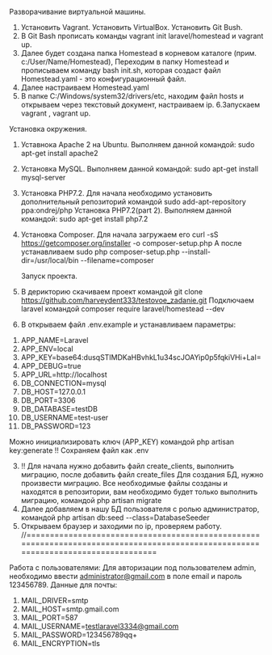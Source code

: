    Разворачивание виртуальной машины.
1. Установить Vagrant. Установить VirtualBox. Установить Git Bush.
2. В Git Bash прописать команды vagrant init laravel/homestead и vagrant up.
3. Далее будет создана папка Homestead в корневом каталоге (прим. с:/User/Name/Homestead), 
Переходим в папку Homestead и прописываем команду bash init.sh, которая создаст файл Homestead.yaml - это конфигурационный файл.
4. Далее настраиваем Homestead.yaml
5. В папке C:/Windows/system32/drivers/etc, находим файл hosts и открываем через текстовый документ, настраиваем ip.
6.Запускаем vagrant , vagrant up.
 
 Установка окружения.
1. Уставнока Apache 2 на Ubuntu. Выполняем данной командой: sudo apt-get install apache2
2. Установка MySQL. Выполняем данной командой: sudo apt-get install mysql-server
3. Установка PHP7.2. Для начала необходимо установить дополнительный репозиторий командой sudo add-apt-repository ppa:ondrej/php 
Установка PHP7.2(part 2). Выполняем данной командой: sudo apt-get install php7.2
4. Установка Composer. Для начала загружаем его curl -sS https://getcomposer.org/installer -o composer-setup.php
А после устанавливаем sudo php composer-setup.php --install-dir=/usr/local/bin --filename=composer

   Запуск проекта.
1. В дерикторию скачиваем проект командой git clone https://github.com/harveydent333/testovoe_zadanie.git
Подключаем laravel командой  composer require laravel/homestead --dev
2. В открываем файл .env.example и устанавливаем параметры:

1) APP_NAME=Laravel
2) APP_ENV=local
3) APP_KEY=base64:dusqSTIMDKaHBvhkL1u34scJOAYip0p5fqkiVHi+LaI=
4) APP_DEBUG=true
5) APP_URL=http://localhost
6) DB_CONNECTION=mysql
7) DB_HOST=127.0.0.1
8) DB_PORT=3306
9) DB_DATABASE=testDB
10) DB_USERNAME=test-user
11) DB_PASSWORD=123

Можно инициализировать ключ (APP_KEY) командой php artisan key:generate 
!! Сохраняем файл как  .env

3. !! Для начала нужно добавить файл create_clients, выполнить миграцию, после добавить файл create_files
Для создания БД, нужно произвести миграцию. Все необходимые файлы созданы и находятся в репозитории, вам необходимо будет только выполнить миграцию, командой php artisan migrate 
4. Далее добавляем в нашу БД пользователя с ролью администратор, командой php artisan db:seed --class=DatabaseSeeder
5. Открываем браузер и заходими по ip, проверяем работу.
//==================================================================================================================================

Работа с пользователями: 
Для авторизации под пользователем admin, необходимо ввести administrator@gmail.com в поле email и пароль 123456789.
Данные для почты:
1) MAIL_DRIVER=smtp
2) MAIL_HOST=smtp.gmail.com
3) MAIL_PORT=587
4) MAIL_USERNAME=testlaravel3334@gmail.com
5) MAIL_PASSWORD=123456789qq+
6) MAIL_ENCRYPTION=tls
